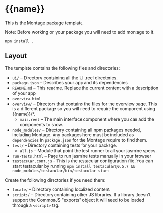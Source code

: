 {{name}}
==============

This is the Montage package template.

Note: Before working on your package you will need to add montage to it.

```
npm install .
```

Layout
------

The template contains the following files and directories:

* `ui/` – Directory containing all the UI .reel directories.
* `package.json` – Describes your app and its dependencies
* `README.md` – This readme. Replace the current content with a description of your app
* `overview.html`
* `overview/` – Directory that contains the files for the overview page. This is a different package so you will need to require the component using {{name}}/*.
  * `main.reel` – The main interface component where you can add the components to show.
* `node_modules/` – Directory containing all npm packages needed, including Montage. Any packages here must be included as `dependencies` in `package.json` for the Montage require to find them.
* `test/` – Directory containing tests for your package.
  * `all.js` – Module that point the test runner to all your jasmine specs.
* `run-tests.html` – Page to run jasmine tests manually in your browser
* `testacular.conf.js` – This is the testacular configuration file. You can start testacular by running `npm install testacular@0.5.7 && node_modules/testacular/bin/testacular start`

Create the following directories if you need them:

* `locale/` – Directory containing localized content.
* `scripts/` – Directory containing other JS libraries. If a library doesn’t support the CommonJS "exports" object it will need to be loaded through a `<script>` tag.

